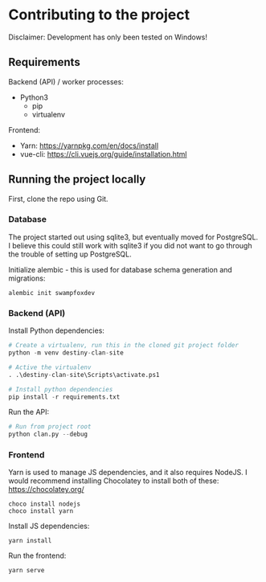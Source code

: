 # Contributing to the project

Disclaimer: Development has only been tested on Windows!

## Requirements

Backend (API) / worker processes:
* Python3
  * pip
  * virtualenv

Frontend:
* Yarn: https://yarnpkg.com/en/docs/install
* vue-cli: https://cli.vuejs.org/guide/installation.html

## Running the project locally

First, clone the repo using Git.

### Database

<database setup walkthrough>
 
The project started out using sqlite3, but eventually moved for PostgreSQL. I believe this could still work with sqlite3 if you did not want to go through the trouble of setting up PostgreSQL.

Initialize alembic - this is used for database schema generation and migrations:

```
alembic init swampfoxdev
```

### Backend (API)

Install Python dependencies:

```python
# Create a virtualenv, run this in the cloned git project folder
python -m venv destiny-clan-site

# Active the virtualenv
. .\destiny-clan-site\Scripts\activate.ps1

# Install python dependencies
pip install -r requirements.txt
```

Run the API:

```python
# Run from project root
python clan.py --debug
```

### Frontend

Yarn is used to manage JS dependencies, and it also requires NodeJS. I would recommend installing Chocolatey to install both of these: https://chocolatey.org/

```
choco install nodejs
choco install yarn
```

Install JS dependencies:

```
yarn install
```

Run the frontend:

```
yarn serve
```
